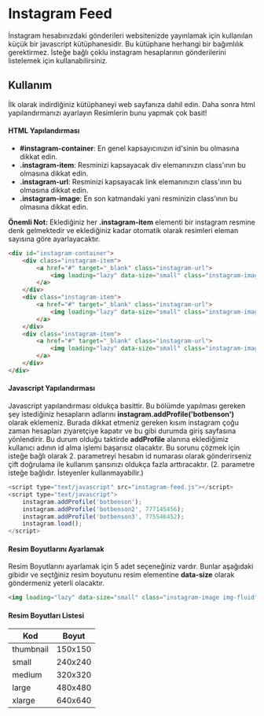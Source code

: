 # Instagram Feed
İnstagram hesabınızdaki gönderileri websitenizde yayınlamak için kullanılan küçük bir javascript kütüphanesidir. Bu kütüphane herhangi bir bağımlılık gerektirmez. İsteğe bağlı çoklu instagram hesaplarının gönderilerini listelemek için kullanabilirsiniz.


## Kullanım
İlk olarak indirdiğiniz kütüphaneyi web sayfanıza dahil edin. Daha sonra html yapılandırmanızı ayarlayın Resimlerin  bunu yapmak çok basit! 

#### HTML Yapılandırması
* **#instagram-container**: En genel kapsayıcınızın id'sinin bu olmasına dikkat edin. 
* **.instagram-item**: Resminizi kapsayacak div elemanınızın class'ının bu olmasına dikkat edin.  
* **.instagram-url**: Resminizi kapsayacak link elemanınızın class'ının bu olmasına dikkat edin.  
* **.instagram-image**: En son katmandaki yani resminizin class'ının bu olmasına dikkat edin.  

**Önemli Not:** Eklediğiniz her **.instagram-item** elementi bir instagram resmine denk gelmektedir ve eklediğiniz kadar otomatik olarak resimleri eleman sayısına göre ayarlayacaktır.

```html
<div id="instagram-container">
    <div class="instagram-item">
        <a href="#" target="_blank" class="instagram-url">
            <img loading="lazy" data-size="small" class="instagram-image img-fluid">
        </a>
    </div>
    <div class="instagram-item">
        <a href="#" target="_blank" class="instagram-url">
            <img loading="lazy" data-size="small" class="instagram-image img-fluid">
        </a>
    </div>
    <div class="instagram-item">
        <a href="#" target="_blank" class="instagram-url">
            <img loading="lazy" data-size="small" class="instagram-image img-fluid">
        </a>
    </div>
</div>
```

#### Javascript Yapılandırması
Javascript yapılandırması oldukça basittir. Bu bölümde yapılması gereken şey istediğiniz hesapların adlarını **instagram.addProfile('botbenson')** olarak eklemeniz. Burada dikkat etmeniz gereken kısım instagram çoğu zaman hesapları ziyaretçiye kapatır ve bu gibi durumda giriş sayfasına yönlendirir. Bu durum olduğu taktirde **addProfile** alanına eklediğimiz kullanıcı adının id alma işlemi başarısız olacaktır. Bu sorunu çözmek için isteğe bağlı olarak 2. parametreyi hesabın id numarası olarak gönderirseniz çift doğrulama ile kullanım şansınızı oldukça fazla arttıracaktır. (2. parametre isteğe bağlıdır. İsteyenler kullanmayabilir.)

```js
<script type="text/javascript" src="instagram-feed.js"></script>
<script type="text/javascript">
	instagram.addProfile('botbenson');
	instagram.addProfile('botbenson2', 777145456);
	instagram.addProfile('botbenson3', 775546452);
	instagram.load();
</script>
```

#### Resim Boyutlarını Ayarlamak
Resim Boyutlarını ayarlamak için 5 adet seçeneğiniz vardır. Bunlar aşağıdaki gibidir ve seçtğiniz resim boyutunu resim elementine **data-size** olarak göndermeniz yeterli olacaktır.
```html
<img loading="lazy" data-size="small" class="instagram-image img-fluid">
```

#### Resim Boyutları Listesi
<table width="100%">
    <thead>
        <th>Kod</th>
        <th>Boyut</th>
    </thead>
    <tbody>
        <tr>
        	<td>thumbnail</td>
        	<td>150x150</td>
        </tr>
        <tr>
        	<td>small</td>
        	<td>240x240</td>
        </tr>
        <tr>
        	<td>medium</td>
        	<td>320x320</td>
        </tr>
        <tr>
        	<td>large</td>
        	<td>480x480</td>
        </tr>
        <tr>
        	<td>xlarge</td>
        	<td>640x640</td>
        </tr>
    </tbody>
</table>
